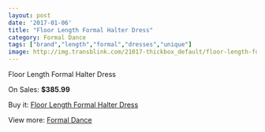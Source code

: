 ```yaml
---
layout: post
date: '2017-01-06'
title: "Floor Length Formal Halter Dress"
category: Formal Dance
tags: ["brand","length","formal","dresses","unique"]
image: http://img.transblink.com/21017-thickbox_default/floor-length-formal-halter-dress.jpg
---
```

Floor Length Formal Halter Dress

On Sales: **$385.99**
<a href="https://www.transblink.com/en/formal-dance/6661-floor-length-formal-halter-dress.html"><amp-img layout="responsive" width="600" height="600" src="//img.transblink.com/21017-thickbox_default/floor-length-formal-halter-dress.jpg" alt="Floor Length Formal Halter Dress 0" /></a>
<a href="https://www.transblink.com/en/formal-dance/6661-floor-length-formal-halter-dress.html"><amp-img layout="responsive" width="600" height="600" src="//img.transblink.com/21018-thickbox_default/floor-length-formal-halter-dress.jpg" alt="Floor Length Formal Halter Dress 1" /></a>

Buy it: [Floor Length Formal Halter Dress](https://www.transblink.com/en/formal-dance/6661-floor-length-formal-halter-dress.html "Floor Length Formal Halter Dress")

View more: [Formal Dance](https://www.transblink.com/en/6-formal-dance "Formal Dance")